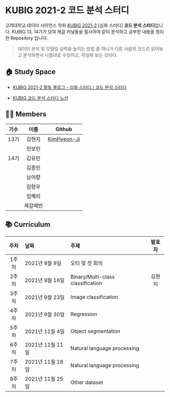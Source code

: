 # KUBIG 2021-2 코드 분석 스터디 

고려대학교 데이터 사이언스 학회 [KUBIG 2021-2](https://kubig-2021-2.tistory.com/) [심화 스터디]  **코드 분석 스터디**입니다.
KUBIG 13, 14기가 모여 캐글 커널들을 필사하며 같이 분석하고 공부한 내용을 정리한 Repository 입니다.   


> 데이터 분석 및 모델링 실력을 높이는 방법 중 하나가 다른 사람의 코드르 읽어보고 분석하면서 나름대로 수정하고, 작성해 보는 것이다.       


## 🏠 Study Space
+ [KUBIG 2021-2 활동 블로그 - 심화 스터디 / 코드 분석 스터디](https://kubig-2021-2.tistory.com/category/%EC%8B%AC%ED%99%94%20%EC%8A%A4%ED%84%B0%EB%94%94/%EC%BD%94%EB%93%9C%20%EB%B6%84%EC%84%9D%20%EC%8A%A4%ED%84%B0%EB%94%94)

+ [KUBIG 코드 분석 스터디 노션](https://cooked-cabin-e21.notion.site/KUBIG-137bc3bf4f5e432ebc3fe68260a64584)


## 👩‍🏫 Members
|기수|이름|Github|
|:---:|:---:|:---:| 
|13기|김현지|[KimHyeon-Ji](https://github.com/KimHyeon-Ji)|
||전보민||
|14기|김유민||
||김종민||
||남이량||
||임형우||
||임혜리||
||제갈예빈||

## 📚 Curriculum
|주차|날짜|주제|발표자|
|:---:|:---|:---|:---:| 
|1주차|2021년 9월 9일|오티 및 첫 회의||
|2주차|2021년 9월 16일|Binary/Multi-class classification|김현지|
|3주차|2021년 9월 23일|Image classification||
|4주차|2021년 9월 30일|Regression||
|5주차|2021년 11월 4일|Object segmentation||
|6주차|2021년 11월 11일|Natural language processing||
|7주차|2021년 11월 18일|Natural language processing||
|8주차|2021년 11월 25일|Other dataset||
